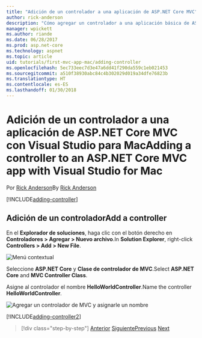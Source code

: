```yaml
---
title: "Adición de un controlador a una aplicación de ASP.NET Core MVC"
author: rick-anderson
description: "Cómo agregar un controlador a una aplicación básica de ASP.NET Core MVC con Visual Studio para Mac"
manager: wpickett
ms.author: riande
ms.date: 06/28/2017
ms.prod: asp.net-core
ms.technology: aspnet
ms.topic: article
uid: tutorials/first-mvc-app-mac/adding-controller
ms.openlocfilehash: 5ec733eec7d3e47a6dd41f290da559c1eb021453
ms.sourcegitcommit: a510f38930abc84c4b302029d019a34dfe76823b
ms.translationtype: HT
ms.contentlocale: es-ES
ms.lasthandoff: 01/30/2018
---
```

# <a name="adding-a-controller-to-an-aspnet-core-mvc-app-with-visual-studio-for-mac"></a><span data-ttu-id="e9710-103">Adición de un controlador a una aplicación de ASP.NET Core MVC con Visual Studio para Mac</span><span class="sxs-lookup"><span data-stu-id="e9710-103">Adding a controller to an ASP.NET Core MVC app with Visual Studio for Mac</span></span>

<span data-ttu-id="e9710-104">Por [Rick Anderson](https://twitter.com/RickAndMSFT)</span><span class="sxs-lookup"><span data-stu-id="e9710-104">By [Rick Anderson](https://twitter.com/RickAndMSFT)</span></span>

[!INCLUDE[adding-controller](../../includes/mvc-intro/adding-controller1.md)]

## <a name="add-a-controller"></a><span data-ttu-id="e9710-105">Adición de un controlador</span><span class="sxs-lookup"><span data-stu-id="e9710-105">Add a controller</span></span> 

<span data-ttu-id="e9710-106">En el **Explorador de soluciones**, haga clic con el botón derecho en **Controladores > Agregar > Nuevo archivo**.</span><span class="sxs-lookup"><span data-stu-id="e9710-106">In **Solution Explorer**, right-click **Controllers > Add > New File**.</span></span>

![Menú contextual](adding-controller/_static/add_controller.png)

<span data-ttu-id="e9710-108">Seleccione **ASP.NET Core** y **Clase de controlador de MVC**.</span><span class="sxs-lookup"><span data-stu-id="e9710-108">Select **ASP.NET Core** and **MVC Controller Class**.</span></span>

<span data-ttu-id="e9710-109">Asigne al controlador el nombre **HelloWorldController**.</span><span class="sxs-lookup"><span data-stu-id="e9710-109">Name the controller **HelloWorldController**.</span></span>

![Agregar un controlador de MVC y asignarle un nombre](adding-controller/_static/ac.png)

[!INCLUDE[adding-controller2](../../includes/mvc-intro/adding-controller2.md)]

>[!div class="step-by-step"]
<span data-ttu-id="e9710-111">[Anterior](../first-mvc-app/start-mvc.md)
[Siguiente](adding-view.md)</span><span class="sxs-lookup"><span data-stu-id="e9710-111">[Previous](../first-mvc-app/start-mvc.md)
[Next](adding-view.md)</span></span>
